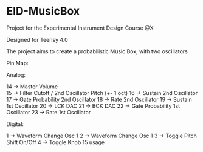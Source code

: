 # EID-MusicBox
Project for the Experimental Instrument Design Course @X

Designed for Teensy 4.0

The project aims to create a probabilistic Music Box, with two oscillators 




Pin Map:

Analog:

14 -> Master Volume  
15 -> Filter Cutoff / 2nd Oscillator Pitch (+- 1 oct)
16 -> Sustain 2nd Oscillator
17 -> Gate Probability 2nd Oscillator
18 -> Rate 2nd Oscillator
19 -> Sustain 1st Oscillator
20 -> LCK DAC
21 -> BCK DAC
22 -> Gate Probability 1st Oscillator
23 -> Rate 1st Oscillator

Digital:

1 -> Waveform Change Osc 1
2 -> Waveform Change Osc 1
3 -> Toggle Pitch Shift On/Off
4 -> Toggle Knob 15 usage
